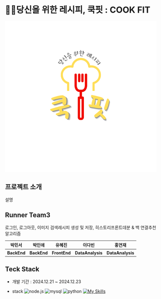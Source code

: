 # 👩‍🍳당신을 위한 레시피, 쿡핏 : COOK FIT
<img src="./logo.png"/>

## 프로젝트 소개

설명

## Runner Team3
<table>
    <tr>
        <th>박민서</th>
        <th>박인애</th>
        <th>유혜진</th>
        <th>이다빈</th>
        <th>홍연재</th>
    </tr>
    <tr>
        <th>BackEnd</th>
        <th>BackEnd</th>
        <th>FrontEnd</th>
        <th>DataAnalysis</th>
        <th>DataAnalysis</th>
    </tr>    
    <tr>
        <tb>로그인, 로그아웃, 이미지 검색</tb>
        <tb>레시피 생성 및 저장, 히스토리</tb>        
        <tb>프론트</tb>
        <tb>데분 & 백 연결</tb>
        <tb>추천 알고리즘</tb>
    <tr>
</table>

## Teck Stack
- 개발 기간 : 2024.12.21 ~ 2024.12.23

- stack
![node.js](https://img.shields.io/badge/Node.js-43853D?style=for-the-badge&logo=node.js&logoColor=white)
![mysql](https://img.shields.io/badge/MySQL-005C84?style=for-the-badge&logo=mysql&logoColor=white)
![python](https://img.shields.io/badge/Python-3776AB?style=for-the-badge&logo=python&logoColor=white)
[![My Skills](https://skillicons.dev/icons?i=typescript&theme=light)](https://skillicons.dev)
